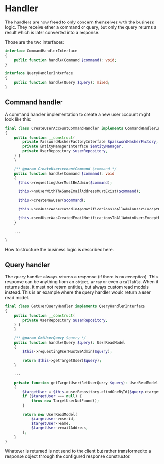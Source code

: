 # Handler

The handlers are now freed to only concern themselves with the business logic. They receive ether a command or query, but only the query returns a result which is later converted into a response.

Those are the two interfaces:

```php
interface CommandHandlerInterface
{
    public function handle(Command $command): void;
}
```

```php
interface QueryHandlerInterface
{
    public function handle(Query $query): mixed;
}
```

## Command handler

A command handler implementation to create a new user account might look like this:

```php
final class CreateUserAccountCommandHandler implements CommandHandlerInterface
{
    public function __construct(
        private PasswordHasherFactoryInterface $passwordHasherFactory,
        private EntityManagerInterface $entityManager,
        private UserRepository $userRepository,
    ) {
    }

    /** @param CreateUserAccountCommand $command */
    public function handle(Command $command): void
    {
      $this->requestingUserMustBeAdmin($command);

      $this->noUserWithTheSameEmailAddressMustExist($command);

      $this->createNewUser($command);

      $this->sendUserWasCreatedInAppNotificationsToAllAdminUsersExceptRequestingUser($command);

      $this->sendUserWasCreatedEmailNotificationsToAllAdminUsersExceptRequestingUser($command);
    }

    ...

}
```

How to structure the business logic is described here.

## Query handler

The query handler always returns a response (if there is no exception). This response can be anything from an `object`, `array` or even a `callable`. When it returns data, it must not return entities, but always custom read models instead. This is an example where the query handler would return a user read model.

```php
final class GetUserQueryHandler implements QueryHandlerInterface
{
    public function __construct(
        private UserRepository $userRepository,
    ) {
    }

    /** @param GetUserQuery $query */
    public function handle(Query $query): UserReadModel
    {
        $this->requestingUserMustBeAdmin($query);

        return $this->getTargetUser($query);
    }

    ...

    private function getTargetUser(GetUserQuery $query): UserReadModel
    {
        $targetUser = $this->userRepository->findOneById($query->targetUserId);
        if ($targetUser === null) {
            throw new TargetUserNotFound();
        }

        return new UserReadModel(
            $targetUser->userId,
            $targetUser->name,
            $targetUser->emailAddress,
        );
    }
}
```

Whatever is returned is not send to the client but rather transformed to a response object through the configured response constructor.
